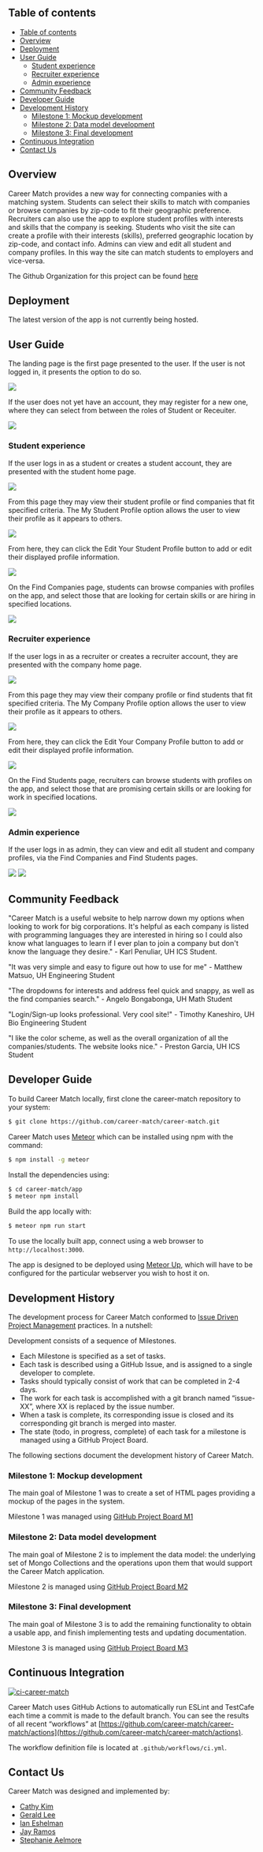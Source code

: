 ## Table of contents

- [Table of contents](#table-of-contents)
- [Overview](#overview)
- [Deployment](#deployment)
- [User Guide](#user-guide)
  - [Student experience](#student-experience)
  - [Recruiter experience](#recruiter-experience)
  - [Admin experience](#admin-experience)
- [Community Feedback](#community-feedback)
- [Developer Guide](#developer-guide)
- [Development History](#development-history)
  - [Milestone 1: Mockup development](#milestone-1-mockup-development)
  - [Milestone 2: Data model development](#milestone-2-data-model-development)
  - [Milestone 3: Final development](#milestone-3-final-development)
- [Continuous Integration](#continuous-integration)
- [Contact Us](#contact-us)

## Overview 

Career Match provides a new way for connecting companies with a matching system. Students can select their skills to match with companies or browse companies by zip-code to fit their geographic preference. Recruiters can also use the app to explore student profiles with interests and skills that the company is seeking. Students who visit the site can create a profile with their interests (skills), preferred geographic location by zip-code, and contact info. Admins can view and edit all student and company profiles. In this way the site can match students to employers and vice-versa.

The Github Organization for this project can be found [here](https://github.com/career-match/)

## Deployment

The latest version of the app is not currently being hosted.

## User Guide

The landing page is the first page presented to the user. If the user is not logged in, it presents the option to do so.

![](doc/screenshots/landing.png)

If the user does not yet have an account, they may register for a new one, where they can select from between the roles of Student or Receuiter.

![](doc/screenshots/signup.png)

### Student experience

If the user logs in as a student or creates a student account, they are presented with the student home page.

![](doc/screenshots/student-home.png)

From this page they may view their student profile or find companies that fit specified criteria. The My Student Profile option allows the user to view their profile as it appears to others.

![](doc/screenshots/censored-view-student-profile.jpg)

From here, they can click the Edit Your Student Profile button to add or edit their displayed profile information.

![](doc/screenshots/censored-edit-student-profile.jpg)

On the Find Companies page, students can browse companies with profiles on the app, and select those that are looking for certain skills or are hiring in specified locations.

![](doc/screenshots/find-companies.png)

### Recruiter experience

If the user logs in as a recruiter or creates a recruiter account, they are presented with the company home page.

![](doc/screenshots/company-home.png)

From this page they may view their company profile or find students that fit specified criteria. The My Company Profile option allows the user to view their profile as it appears to others.

![](doc/screenshots/view-company-profile.png)

From here, they can click the Edit Your Company Profile button to add or edit their displayed profile information.

![](doc/screenshots/edit-company-profile.png)

On the Find Students page, recruiters can browse students with profiles on the app, and select those that are promising certain skills or are looking for work in specified locations.

![](doc/screenshots/censored-find-students.jpg)

### Admin experience

If the user logs in as admin, they can view and edit all student and company profiles, via the Find Companies and Find Students pages.

![](doc/screenshots/admin.png)
![](doc/screenshots/adminedit.png)

## Community Feedback

"Career Match is a useful website to help narrow down my options when looking to work for big corporations. It's helpful as each company is listed with programming languages they are interested in hiring so I could also know what languages to learn if I ever plan to join a company but don't know the language they desire." - Karl Penuliar, UH ICS Student.

"It was very simple and easy to figure out how to use for me" - Matthew Matsuo, UH Engineering Student

"The dropdowns for interests and address feel quick and snappy, as well as the find companies search." - Angelo Bongabonga, UH Math Student

"Login/Sign-up looks professional. Very cool site!" - Timothy Kaneshiro, UH Bio Engineering Student

"I like the color scheme, as well as the overall organization of all the companies/students. The website looks nice." - Preston Garcia, UH ICS Student

## Developer Guide

To build Career Match locally, first clone the career-match repository to your system:  
```bash
$ git clone https://github.com/career-match/career-match.git
```

Career Match uses [Meteor](https://www.meteor.com) which can be installed using npm with the command:  
```bash
$ npm install -g meteor
```

Install the dependencies using:  
```bash
$ cd career-match/app
$ meteor npm install
```

Build the app locally with:  
```bash
$ meteor npm run start
```

To use the locally built app, connect using a web browser to `http://localhost:3000`.

The app is designed to be deployed using [Meteor Up](http://meteor-up.com), which will have to be configured for the particular webserver you wish to host it on.

## Development History

The development process for Career Match conformed to [Issue Driven Project Management](http://courses.ics.hawaii.edu/ics314f19/modules/project-management/) practices. In a nutshell:

Development consists of a sequence of Milestones.
- Each Milestone is specified as a set of tasks.
- Each task is described using a GitHub Issue, and is assigned to a single developer to complete.
- Tasks should typically consist of work that can be completed in 2-4 days.
- The work for each task is accomplished with a git branch named “issue-XX”, where XX is replaced by the issue number.
- When a task is complete, its corresponding issue is closed and its corresponding git branch is merged into master.
- The state (todo, in progress, complete) of each task for a milestone is managed using a GitHub Project Board.

The following sections document the development history of Career Match.

### Milestone 1: Mockup development
The main goal of Milestone 1 was to create a set of HTML pages providing a mockup of the pages in the system.  

Milestone 1 was managed using [GitHub Project Board M1](https://github.com/career-match/career-match/projects/1)

### Milestone 2: Data model development
The main goal of Milestone 2 is to implement the data model: the underlying set of Mongo Collections and the operations upon them that would support the Career Match application.  

Milestone 2 is managed using [GitHub Project Board M2](https://github.com/career-match/career-match/projects/2)  


### Milestone 3: Final development
The main goal of Milestone 3 is to add the remaining functionality to obtain a usable app, and finish implementing tests and updating documentation.

Milestone 3 is managed using [GitHub Project Board M3](https://github.com/career-match/career-match/projects/3) 

## Continuous Integration
[![ci-career-match](https://github.com/career-match/career-match/actions/workflows/ci.yml/badge.svg?branch=main)](https://github.com/career-match/career-match/actions/workflows/ci.yml)

Career Match uses GitHub Actions to automatically run ESLint and TestCafe each time a commit is made to the default branch. You can see the results of all recent “workflows” at [https://github.com/career-match/career-match/actions](https://github.com/career-match/career-match/actions).

The workflow definition file is located at `.github/workflows/ci.yml`.

## Contact Us
Career Match was designed and implemented by:
- [Cathy Kim](https://github.com/cathy-kim95)
- [Gerald Lee](https://github.com/glee25)
- [Ian Eshelman](https://github.com/IanEshelman)
- [Jay Ramos](https://github.com/ramosJay)
- [Stephanie Aelmore](https://github.com/believeinlain)
